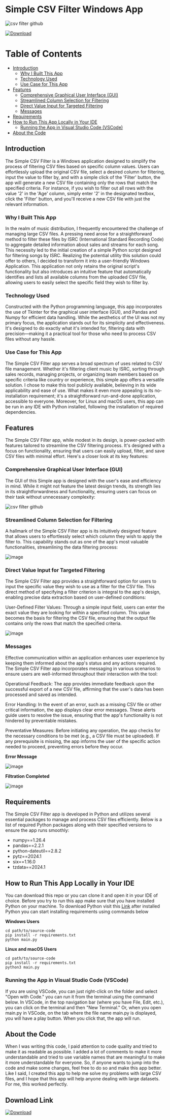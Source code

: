 # Simple CSV Filter Windows App

![csv filter github](https://github.com/TonnyG95/Simple-CSV-Filtering-App/assets/47572512/41a7d6a2-b8d3-49f7-90cb-c92146b5d46a)

[![Download](https://img.shields.io/badge/download-File-green.svg)](https://rendoms3.s3.eu-west-1.amazonaws.com/Simple+CSV+Filter.exe)


# Table of Contents

- [Introduction](#introduction)
  - [Why I Built This App](#why-i-built-this-app)
  - [Technology Used](#technology-used)
  - [Use Case for This App](#use-case-for-this-app)
- [Features](#features)
  - [Comprehensive Graphical User Interface (GUI)](#comprehensive-graphical-user-interface-gui)
  - [Streamlined Column Selection for Filtering](#streamlined-column-selection-for-filtering)
  - [Direct Value Input for Targeted Filtering](#direct-value-input-for-targeted-filtering)
  - [Messages](#messages)
- [Requirements](#requirements)
- [How to Run This App Locally in Your IDE](#how-to-run-this-app-locally-in-your-ide)
  - [Running the App in Visual Studio Code (VSCode)](#running-the-app-in-visual-studio-code-vscode)
- [About the Code](#about-the-code)


## Introduction 
The Simple CSV Filter is a Windows application designed to simplify the process of filtering CSV files based on specific column values. Users can effortlessly upload the original CSV file, select a desired column for filtering, input the value to filter by, and with a simple click of the 'Filter' button, the app will generate a new CSV file containing only the rows that match the specified criteria. For instance, if you wish to filter out all rows with the value '2' in the 'Age' column, simply enter '2' in the designated textbox, click the 'Filter' button, and you'll receive a new CSV file with just the relevant information.

### Why I Built This App

In the realm of music distribution, I frequently encountered the challenge of managing large CSV files. A pressing need arose for a straightforward method to filter these files by ISRC (International Standard Recording Code) to aggregate detailed information about sales and streams for each song. This necessity led to the initial creation of a simple Python script designed for filtering songs by ISRC. Realizing the potential utility this solution could offer to others, I decided to transform it into a user-friendly Windows Application. This application not only retains the original script's functionality but also introduces an intuitive feature that automatically identifies and lists all available columns from the uploaded CSV file, allowing users to easily select the specific field they wish to filter by.

### Technology Used

Constructed with the Python programming language, this app incorporates the use of Tkinter for the graphical user interface (GUI), and Pandas and Numpy for efficient data handling. While the aesthetics of the UI was not my primary focus, the application stands out for its simplicity and effectiveness. It's designed to do exactly what it's intended for, filtering data with precision—making it a practical tool for those who need to process CSV files without any hassle.

### Use Case for This App

The Simple CSV Filter app serves a broad spectrum of uses related to CSV file management. Whether it's filtering client music by ISRC, sorting through sales records, managing projects, or organizing team members based on specific criteria like country or experience, this simple app offers a versatile solution. I chose to make this tool publicly available, believing in its wide applicability and ease of use. What makes it even more appealing is its no-installation requirement; it's a straightforward run-and-done application, accessible to everyone. Moreover, for Linux and macOS users, this app can be run in any IDE with Python installed, following the installation of required dependencies.

## Features

The Simple CSV Filter app, while modest in its design, is power-packed with features tailored to streamline the CSV filtering process. It's designed with a focus on functionality, ensuring that users can easily upload, filter, and save CSV files with minimal effort. Here's a closer look at its key features:

### Comprehensive Graphical User Interface (GUI)

The GUI of this Simple app is designed with the user's ease and efficiency in mind. While it might not feature the latest design trends, its strength lies in its straightforwardness and functionality, ensuring users can focus on their task without unnecessary complexity:

![csv filter github](https://github.com/TonnyG95/Simple-CSV-Filtering-App/assets/47572512/41a7d6a2-b8d3-49f7-90cb-c92146b5d46a)


### Streamlined Column Selection for Filtering

A hallmark of the Simple CSV Filter app is its intuitively designed feature that allows users to effortlessly select which column they wish to apply the filter to. This capability stands out as one of the app's most valuable functionalities, streamlining the data filtering process:

![image](https://github.com/TonnyG95/Simple-CSV-Filtering-App/assets/47572512/e6f7cb23-5050-4a3c-a55a-41f7703e5d13)

### Direct Value Input for Targeted Filtering

The Simple CSV Filter app provides a straightforward option for users to input the specific value they wish to use as a filter for the CSV file. This direct method of specifying a filter criterion is integral to the app's design, enabling precise data extraction based on user-defined conditions:

User-Defined Filter Values: Through a simple input field, users can enter the exact value they are looking for within a specified column. This value becomes the basis for filtering the CSV file, ensuring that the output file contains only the rows that match the specified criteria.

![image](https://github.com/TonnyG95/Simple-CSV-Filtering-App/assets/47572512/ba812baa-5c1e-4f91-a0c4-d914cf58f15b)

### Messages

Effective communication within an application enhances user experience by keeping them informed about the app's status and any actions required. The Simple CSV Filter app incorporates messaging in various scenarios to ensure users are well-informed throughout their interaction with the tool:

Operational Feedback: The app provides immediate feedback upon the successful export of a new CSV file, affirming that the user's data has been processed and saved as intended.

Error Handling: In the event of an error, such as a missing CSV file or other critical information, the app displays clear error messages. These alerts guide users to resolve the issue, ensuring that the app's functionality is not hindered by preventable mistakes.

Preventative Measures: Before initiating any operation, the app checks for the necessary conditions to be met (e.g., a CSV file must be uploaded). If any prerequisite is missing, the app informs the user of the specific action needed to proceed, preventing errors before they occur.

**Error Message**

![image](https://github.com/TonnyG95/Simple-CSV-Filtering-App/assets/47572512/2bfd8295-7df0-43c3-b579-c6b46019f5ba)

**Filtration Completed**

![image](https://github.com/TonnyG95/Simple-CSV-Filtering-App/assets/47572512/830b683a-262d-4483-9523-42928d6e5ca1)


## Requirements
The Simple CSV Filter app is developed in Python and utilizes several essential packages to manage and process CSV files efficiently. Below is a list of required Python packages along with their specified versions to ensure the app runs smoothly:

- numpy==1.26.4
- pandas==2.2.1
- python-dateutil==2.8.2
- pytz==2024.1
- six==1.16.0
- tzdata==2024.1

## How to Run This App Locally in Your IDE

You can download this repo or you can clone it and open it in your IDE of choice. Before you try to run this app make sure that you have installed Python on your machine. To download Python visit this [Link](https://www.python.org/downloads/) after installed Python you can start installing requirements using commands below 

**Windows Users**

```
cd path/to/source-code
pip install -r requirements.txt
python main.py 

```
**Linux and macOS Users**

```
cd path/to/source-code
pip install -r requirements.txt
python3 main.py 

```

### Running the App in Visual Studio Code (VSCode)
If you are using VSCode, you can just right-click on the folder and select "Open with Code." you can run it from the terminal using the command below. In VSCode, in the top navigation bar (where you have File, Edit, etc.), you can click on the terminal and then "New Terminal." Or, when you open main.py in VSCode, on the tab where the file name main.py is displayed, you will have a play button. When you click that, the app will run.

## About the Code
When I was writing this code, I paid attention to code quality and tried to make it as readable as possible. I added a lot of comments to make it more understandable and tried to use variable names that are meaningful to make it more understandable for everyone. So, if anyone wants to jump into the code and make some changes, feel free to do so and make this app better. Like I said, I created this app to help me solve my problems with large CSV files, and I hope that this app will help anyone dealing with large datasets. For me, this worked perfectly.

## Download Link

[![Download](https://img.shields.io/badge/download-File-green.svg)](https://rendoms3.s3.eu-west-1.amazonaws.com/Simple+CSV+Filter.exe)
